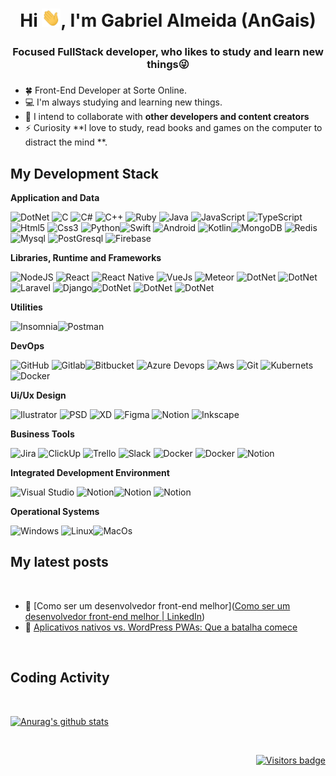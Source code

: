 <h1 align="center">Hi <img src="https://raw.githubusercontent.com/ABSphreak/ABSphreak/master/gifs/Hi.gif" width="30px">,  I'm Gabriel Almeida (AnGais)</h1>
<h3 align = "center"> Focused FullStack developer, who likes to study and learn new things😜 </h3>

### 

- 🍀 Front-End Developer at Sorte Online.
- 💻 I'm always studying and learning new things.
- 👊 I intend to collaborate with **other developers and content creators**
- ⚡ Curiosity **I love to study, read books and games on the computer to distract the mind **.

## My Development Stack

**Application and Data**

<img height="48" src="https://cdn.iconscout.com/icon/free/png-512/microsoft-dotnet-1175177.png" alt="DotNet"/> <img height="48" src="https://cdn.iconscout.com/icon/free/png-512/c-57-1175191.png" alt="C"/> <img height="48" src="https://cdn.iconscout.com/icon/free/png-512/c-sharp-1-569575.png" alt="C#"/> <img height="48" src="https://cdn.iconscout.com/icon/free/png-512/c-plus-569563.png" alt="C++"/> <img height="42" src="https://cdn.iconscout.com/icon/free/png-512/ruby-44-1175099.png" alt="Ruby"/> <img height="56" src="https://cdn.iconscout.com/icon/free/png-512/java-43-569305.png" alt="Java"/> <img height="48" src="https://cdn.iconscout.com/icon/free/png-512/javascript-23-1174949.png" alt="JavaScript"/> <img height="48" src="https://cdn.iconscout.com/icon/free/png-512/typescript-1174965.png" alt="TypeScript"/> <img height="48" src="https://cdn.iconscout.com/icon/free/png-512/html-5-1-1175208.png" alt="Html5"/> <img height="48" src="https://cdn.iconscout.com/icon/free/png-512/css3-11-1175239.png" alt="Css3"/> <img height="48" src="https://cdn.iconscout.com/icon/free/png-512/python-2002692-1686972.png" alt="Python"/><img height="48" src="https://cdn.iconscout.com/icon/free/png-512/swift-13-722653.png" alt="Swift"/> <img height="48" src="https://cdn.iconscout.com/icon/free/png-512/android-206-675862.png" alt="Android"/> <img height="42" src="https://cdn.iconscout.com/icon/free/png-512/kotlin-283155.png" alt="Kotlin"/><img height="56" src="https://cdn.iconscout.com/icon/free/png-512/mongodb-4-1175139.png" alt="MongoDB"/> <img height="48" src="https://cdn.iconscout.com/icon/free/png-512/redis-6-1175105.png" alt="Redis"/> <img height="48" src="https://cdn.iconscout.com/icon/free/png-512/mysql-4-226026.png" alt="Mysql"/> <img height="48" src="https://cdn.iconscout.com/icon/free/png-512/postgresql-5-569524.png " alt="PostGresql"/> <img height="48" src="https://cdn.iconscout.com/icon/free/png-512/firebase-1-282796.png" alt="Firebase"/> 

**Libraries, Runtime and Frameworks**

<img height="48" src="https://cdn.iconscout.com/icon/free/png-512/node-js-1174925.png" alt="NodeJS"/> <img height="56" src="https://cdn.iconscout.com/icon/free/png-512/logo-1889531-1597591.png" alt="React"/> <img height="48" src="https://cdn.iconscout.com/icon/free/png-512/react-native-555397.png" alt="React Native"/> <img height="48" src="https://cdn.iconscout.com/icon/free/png-512/vuejs-3-1175070.png" alt="VueJs"/> <img height="48" src="https://cdn.iconscout.com/icon/free/png-512/meteor-83-1175143.png" alt="Meteor"/> <img height="48" src="https://cdn.iconscout.com/icon/free/png-512/jquery-7-1175152.png" alt="DotNet"/> <img height="48" src="https://cdn.iconscout.com/icon/free/png-512/coffeescript-3-1175190.png" alt="DotNet"/>  <img height="48" src="https://cdn.iconscout.com/icon/free/png-512/laravel-2038872-1720085.png" alt="Laravel"/> <img height="48" src="https://cdn.iconscout.com/icon/free/png-512/django-1-282754.png" alt="Django"/><img height="48" src="https://cdn.iconscout.com/icon/free/png-512/angular-3-226070.png" alt="DotNet"/> <img height="48" src="https://cdn.iconscout.com/icon/free/png-512/ionic-4-1175016.png" alt="DotNet"/> <img height="48" src="https://cdn.iconscout.com/icon/free/png-512/bootstrap-7-1175254.png" alt="DotNet"/> 

**Utilities**

<img height="42" src="https://dashboard.snapcraft.io/site_media/appmedia/2018/04/twitter-card-icon.png" alt="Insomnia"/><img height="48" src="https://icons.iconarchive.com/icons/papirus-team/papirus-apps/512/postman-icon.png" alt="Postman"/>

**DevOps**

<img height="48" src="https://cdn.iconscout.com/icon/free/png-512/github-31-72535.png" alt="GitHub"/> <img height="56" src="https://cdn.iconscout.com/icon/free/png-512/gitlab-3050926-2538294.png" alt="Gitlab"/><img height="56" src="https://cdn.iconscout.com/icon/free/png-512/bitbucket-4-569378.png" alt="Bitbucket"/> <img height="48" src="https://cdn.iconscout.com/icon/free/png-512/azure-1868965-1583129.png" alt="Azure Devops"/> <img height="48" src="https://cdn.iconscout.com/icon/free/png-512/aws-282739.png" alt="Aws"/> <img height="48" src="https://cdn.iconscout.com/icon/free/png-512/social-285-116319.png" alt="Git"/> <img height="48" src="https://cdn.iconscout.com/icon/free/png-512/kubernets-283489.png" alt="Kubernets"/> <img height="56" src="https://cdn.iconscout.com/icon/free/png-512/docker-3050921-2538289.png" alt="Docker"/> 



**Ui/Ux Design**

<img height="48" src="https://cdn.iconscout.com/icon/free/png-512/ai-22-213669.png" alt="Ilustrator"/> <img height="48" src="https://cdn.iconscout.com/icon/free/png-512/ps-18-213667.png" alt="PSD"/> <img height="48" src="https://cdn.iconscout.com/icon/free/png-512/adobe-xd-1607248-1361791.png" alt="XD"/> <img height="48" src="https://cdn.iconscout.com/icon/free/png-512/figma-1693589-1442630.png" alt="Figma"/> <img height="48" src="https://cdn.iconscout.com/icon/free/png-512/sketch-70-1174968.png" alt="Notion"/> <img height="48" src="https://cdn.iconscout.com/icon/free/png-512/inkscape-569205.png" alt="Inkscape"/> 

**Business Tools**

<img height="56" src="https://img.icons8.com/color/344/jira.png" alt="Jira"/> <img height="38" src="https://232924.apps.zdusercontent.com/232924/assets/1579259063-9eaa196f4d4eeff0ff0c915b800a9730/logo.png" alt="ClickUp"/> <img height="42" src="https://cdn.iconscout.com/icon/free/png-512/trello-226534.png" alt="Trello"/>  <img height="42" src="https://cdn.iconscout.com/icon/free/png-512/slack-logo-1481728-1254330.png" alt="Slack"/>  <img height="48" src="https://cdn.iconscout.com/icon/free/png-512/asana-226537.png" alt="Docker"/>  <img height="56" src="https://cdn.iconscout.com/icon/free/png-512/sap-5-569505.png" alt="Docker"/>  <img height="48" src="https://cdn.iconscout.com/icon/free/png-512/notion-2489170-2082894.png" alt="Notion"/>  

**Integrated Development Environment**

<img height="48" src="https://cdn.iconscout.com/icon/free/png-512/visual-studio-569577.png" alt="Visual Studio"/> <img height="48" src="https://cdn.iconscout.com/icon/free/png-512/logo-1889502-1597562.png" alt="Notion"/><img height="46" src="https://cdn.iconscout.com/icon/free/png-512/sublime-439588.png" alt="Notion"/> <img height="48" src="https://cdn.iconscout.com/icon/free/png-512/terminal-15-439174.png" alt="Notion"/>

**Operational Systems**

<img height="48" src="https://cdn.iconscout.com/icon/free/png-512/windows-3050920-2538288.png" alt="Windows"/> <img height="56" src="https://cdn.iconscout.com/icon/free/png-512/linux-17-570099.png" alt="Linux"/><img height="56" src="https://cdn.iconscout.com/icon/free/png-512/mac-17-202401.png" alt="MacOs"/>

## My latest posts

<br/>

- 📌 [Como ser um desenvolvedor front-end melhor]([Como ser um desenvolvedor front-end melhor | LinkedIn](https://www.linkedin.com/pulse/como-ser-um-desenvolvedor-front-end-melhor-gabriel-almeida/))<br />
- 📌 [Aplicativos nativos vs. WordPress PWAs: Que a batalha comece](https://www.linkedin.com/pulse/aplicativos-nativos-vs-wordpress-pwas-que-batalha-comece-almeida/)

<br/>

## Coding Activity

<br/>

[![Anurag's github stats](https://camo.githubusercontent.com/ef7000c5672ab07edb35cfd07afe288c3368e0d5e1f0eb8cc1aa1604061aee40/68747470733a2f2f6769746875622d726561646d652d73746174732e76657263656c2e6170702f6170693f757365726e616d653d616e67616973263d616e7572616768617a7261267468656d653d6461726b2673686f775f69636f6e733d74727565)](https://camo.githubusercontent.com/ef7000c5672ab07edb35cfd07afe288c3368e0d5e1f0eb8cc1aa1604061aee40/68747470733a2f2f6769746875622d726561646d652d73746174732e76657263656c2e6170702f6170693f757365726e616d653d616e67616973263d616e7572616768617a7261267468656d653d6461726b2673686f775f69636f6e733d74727565)



<br/>

<p align="right">
  <a href="https://badges.pufler.dev">
      <img src="https://badges.pufler.dev/visits/angais/angais" alt="Visitors badge" />
   </a>
</p>